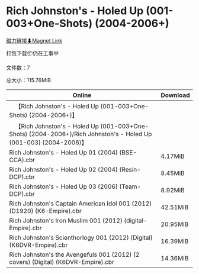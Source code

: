 # Rich Johnston's - Holed Up (001-003+One-Shots) (2004-2006+)

[磁力链接⬇Magnet Link](magnet:?xt=urn:btih:487d629e577dc3ba7282be0de68996ab0f923531&dn=Rich%20Johnston%27s%20-%20Holed%20Up%20%28001-003%2BOne-Shots%29%20%282004-2006%2B%29)

打包下载📦仍在工事中

文件数：7

总大小：115.76MiB

Online | Download
--- | ---
&emsp;【Rich Johnston's - Holed Up (001-003+One-Shots) (2004-2006+)】 | 
&emsp;【Rich Johnston's - Holed Up (001-003+One-Shots) (2004-2006+)/Rich Johnston's - Holed Up (001-003) (2004-2006)】 | 
Rich Johnston's - Holed Up 01 (2004) (BSE-CCA).cbr | 4.17MiB
Rich Johnston's - Holed Up 02 (2004) (Resin-DCP).cbr | 8.45MiB
Rich Johnston's - Holed Up 03 (2006) (Team-DCP).cbr | 8.92MiB
Rich Johnston's Captain American Idol 001 (2012) (D1920) (K6-Empire).cbr | 42.51MiB
Rich Johnston's Iron Muslim 001 (2012) (digital-Empire).cbr | 20.95MiB
Rich Johnston's Scienthorlogy 001 (2012) (Digital) (K6DVR-Empire).cbr | 16.39MiB
Rich Johnston's the Avengefuls 001 (2012) (2 covers) (Digital) (K6DVR-Empire).cbr | 14.36MiB